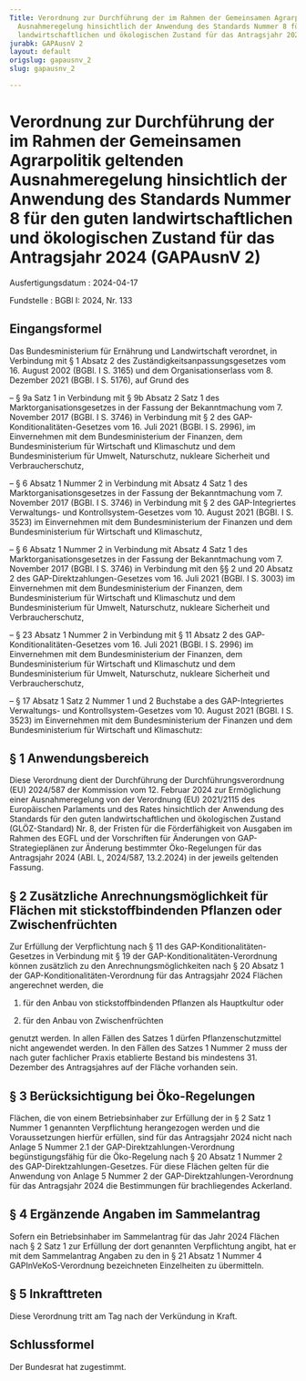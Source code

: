 ```yaml
---
Title: Verordnung zur Durchführung der im Rahmen der Gemeinsamen Agrarpolitik geltenden
  Ausnahmeregelung hinsichtlich der Anwendung des Standards Nummer 8 für den guten
  landwirtschaftlichen und ökologischen Zustand für das Antragsjahr 2024
jurabk: GAPAusnV 2
layout: default
origslug: gapausnv_2
slug: gapausnv_2

---
```


# Verordnung zur Durchführung der im Rahmen der Gemeinsamen Agrarpolitik geltenden Ausnahmeregelung hinsichtlich der Anwendung des Standards Nummer 8 für den guten landwirtschaftlichen und ökologischen Zustand für das Antragsjahr 2024 (GAPAusnV 2)

Ausfertigungsdatum
:   2024-04-17

Fundstelle
:   BGBl I: 2024, Nr. 133


## Eingangsformel

Das Bundesministerium für Ernährung und Landwirtschaft verordnet, in Verbindung mit § 1 Absatz 2 des Zuständigkeitsanpassungsgesetzes vom 16. August 2002 (BGBl. I S. 3165) und dem Organisationserlass vom 8. Dezember 2021 (BGBl. I S. 5176), auf Grund des

–   § 9a Satz 1 in Verbindung mit § 9b Absatz 2 Satz 1 des Marktorganisationsgesetzes in der Fassung der Bekanntmachung vom 7. November 2017 (BGBl. I S. 3746) in Verbindung mit § 2 des GAP-Konditionalitäten-Gesetzes vom 16. Juli 2021 (BGBl. I S. 2996), im Einvernehmen mit dem Bundesministerium der Finanzen, dem Bundesministerium für Wirtschaft und Klimaschutz und dem Bundesministerium für Umwelt, Naturschutz, nukleare Sicherheit und Verbraucherschutz,


–   § 6 Absatz 1 Nummer 2 in Verbindung mit Absatz 4 Satz 1 des Marktorganisationsgesetzes in der Fassung der Bekanntmachung vom 7. November 2017 (BGBl. I S. 3746) in Verbindung mit § 2 des GAP-Integriertes Verwaltungs- und Kontrollsystem-Gesetzes vom 10. August 2021 (BGBl. I S. 3523) im Einvernehmen mit dem Bundesministerium der Finanzen und dem Bundesministerium für Wirtschaft und Klimaschutz,


–   § 6 Absatz 1 Nummer 2 in Verbindung mit Absatz 4 Satz 1 des Marktorganisationsgesetzes in der Fassung der Bekanntmachung vom 7. November 2017 (BGBl. I S. 3746) in Verbindung mit den §§ 2 und 20 Absatz 2 des GAP-Direktzahlungen-Gesetzes vom 16. Juli 2021 (BGBl. I S. 3003) im Einvernehmen mit dem Bundesministerium der Finanzen, dem Bundesministerium für Wirtschaft und Klimaschutz und dem Bundesministerium für Umwelt, Naturschutz, nukleare Sicherheit und Verbraucherschutz,


–   § 23 Absatz 1 Nummer 2 in Verbindung mit § 11 Absatz 2 des GAP-Konditionalitäten-Gesetzes vom 16. Juli 2021 (BGBl. I S. 2996) im Einvernehmen mit dem Bundesministerium der Finanzen, dem Bundesministerium für Wirtschaft und Klimaschutz und dem Bundesministerium für Umwelt, Naturschutz, nukleare Sicherheit und Verbraucherschutz,


–   § 17 Absatz 1 Satz 2 Nummer 1 und 2 Buchstabe a des GAP-Integriertes Verwaltungs- und Kontrollsystem-Gesetzes vom 10. August 2021 (BGBl. I S. 3523) im Einvernehmen mit dem Bundesministerium der Finanzen und dem Bundesministerium für Wirtschaft und Klimaschutz:





## § 1 Anwendungsbereich

Diese Verordnung dient der Durchführung der Durchführungsverordnung (EU) 2024/587 der Kommission vom 12. Februar 2024 zur Ermöglichung einer Ausnahmeregelung von der Verordnung (EU) 2021/2115 des Europäischen Parlaments und des Rates hinsichtlich der Anwendung des Standards für den guten landwirtschaftlichen und ökologischen Zustand (GLÖZ-Standard) Nr. 8, der Fristen für die Förderfähigkeit von Ausgaben im Rahmen des EGFL und der Vorschriften für Änderungen von GAP-Strategieplänen zur Änderung bestimmter Öko-Regelungen für das Antragsjahr 2024 (ABl. L, 2024/587, 13.2.2024) in der jeweils geltenden Fassung.


## § 2 Zusätzliche Anrechnungsmöglichkeit für Flächen mit stickstoffbindenden Pflanzen oder Zwischenfrüchten

Zur Erfüllung der Verpflichtung nach § 11 des GAP-Konditionalitäten-Gesetzes in Verbindung mit § 19 der GAP-Konditionalitäten-Verordnung können zusätzlich zu den Anrechnungsmöglichkeiten nach § 20 Absatz 1 der GAP-Konditionalitäten-Verordnung für das Antragsjahr 2024 Flächen angerechnet werden, die

1.  für den Anbau von stickstoffbindenden Pflanzen als Hauptkultur oder


2.  für den Anbau von Zwischenfrüchten



genutzt werden. In allen Fällen des Satzes 1 dürfen Pflanzenschutzmittel nicht angewendet werden. In den Fällen des Satzes 1 Nummer 2 muss der nach guter fachlicher Praxis etablierte Bestand bis mindestens 31. Dezember des Antragsjahres auf der Fläche vorhanden sein.


## § 3 Berücksichtigung bei Öko-Regelungen

Flächen, die von einem Betriebsinhaber zur Erfüllung der in § 2 Satz 1 Nummer 1 genannten Verpflichtung herangezogen werden und die Voraussetzungen hierfür erfüllen, sind für das Antragsjahr 2024 nicht nach Anlage 5 Nummer 2.1 der GAP-Direktzahlungen-Verordnung begünstigungsfähig für die Öko-Regelung nach § 20 Absatz 1 Nummer 2 des GAP-Direktzahlungen-Gesetzes. Für diese Flächen gelten für die Anwendung von Anlage 5 Nummer 2 der GAP-Direktzahlungen-Verordnung für das Antragsjahr 2024 die Bestimmungen für brachliegendes Ackerland.


## § 4 Ergänzende Angaben im Sammelantrag

Sofern ein Betriebsinhaber im Sammelantrag für das Jahr 2024 Flächen nach § 2 Satz 1 zur Erfüllung der dort genannten Verpflichtung angibt, hat er mit dem Sammelantrag Angaben zu den in § 21 Absatz 1 Nummer 4 GAPInVeKoS-Verordnung bezeichneten Einzelheiten zu übermitteln.


## § 5 Inkrafttreten

Diese Verordnung tritt am Tag nach der Verkündung in Kraft.


## Schlussformel

Der Bundesrat hat zugestimmt.


